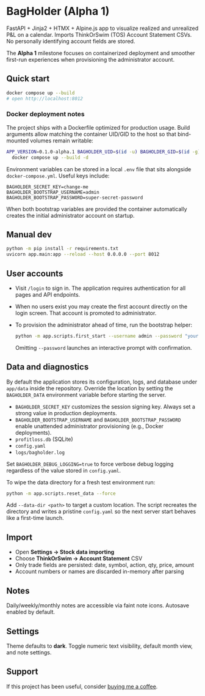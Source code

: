 # BagHolder (Alpha 1)

FastAPI + Jinja2 + HTMX + Alpine.js app to visualize realized and unrealized P&L on a calendar.
Imports ThinkOrSwim (TOS) Account Statement CSVs. No personally identifying account fields are stored.

The **Alpha 1** milestone focuses on containerized deployment and smoother
first-run experiences when provisioning the administrator account.

## Quick start

```bash
docker compose up --build
# open http://localhost:8012
```

### Docker deployment notes

The project ships with a Dockerfile optimized for production usage. Build
arguments allow matching the container UID/GID to the host so that bind-mounted
volumes remain writable:

```bash
APP_VERSION=0.1.0-alpha.1 BAGHOLDER_UID=$(id -u) BAGHOLDER_GID=$(id -g) \
  docker compose up --build -d
```

Environment variables can be stored in a local `.env` file that sits alongside
`docker-compose.yml`. Useful keys include:

```dotenv
BAGHOLDER_SECRET_KEY=change-me
BAGHOLDER_BOOTSTRAP_USERNAME=admin
BAGHOLDER_BOOTSTRAP_PASSWORD=super-secret-password
```

When both bootstrap variables are provided the container automatically creates
the initial administrator account on startup.

## Manual dev

```bash
python -m pip install -r requirements.txt
uvicorn app.main:app --reload --host 0.0.0.0 --port 8012
```

## User accounts

- Visit `/login` to sign in. The application requires authentication for all pages and API endpoints.
- When no users exist you may create the first account directly on the login screen. That account is promoted to administrator.
- To provision the administrator ahead of time, run the bootstrap helper:

  ```bash
  python -m app.scripts.first_start --username admin --password "your-strong-password"
  ```

  Omitting `--password` launches an interactive prompt with confirmation.

## Data and diagnostics

By default the application stores its configuration, logs, and database under
`app/data` inside the repository. Override the location by setting the
`BAGHOLDER_DATA` environment variable before starting the server.

- `BAGHOLDER_SECRET_KEY` customizes the session signing key. Always set a strong
  value in production deployments.
- `BAGHOLDER_BOOTSTRAP_USERNAME` and `BAGHOLDER_BOOTSTRAP_PASSWORD` enable
  unattended administrator provisioning (e.g., Docker deployments).
- `profitloss.db` (SQLite)
- `config.yaml`
- `logs/bagholder.log`

Set `BAGHOLDER_DEBUG_LOGGING=true` to force verbose debug logging regardless of
the value stored in `config.yaml`.

To wipe the data directory for a fresh test environment run:

```bash
python -m app.scripts.reset_data --force
```

Add `--data-dir <path>` to target a custom location. The script recreates the
directory and writes a pristine `config.yaml` so the next server start behaves
like a first-time launch.

## Import

- Open **Settings → Stock data importing**
- Choose **ThinkOrSwim → Account Statement** CSV
- Only trade fields are persisted: date, symbol, action, qty, price, amount
- Account numbers or names are discarded in-memory after parsing

## Notes

Daily/weekly/monthly notes are accessible via faint note icons. Autosave enabled by default.

## Settings

Theme defaults to **dark**. Toggle numeric text visibility, default month view, and note settings.

## Support

If this project has been useful, consider [buying me a coffee](https://buymeacoffee.com/crissejdav6).
